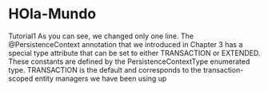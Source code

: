# HOla-Mundo
Tutorial1
As you can see, we changed only one line. The @PersistenceContext annotation that we introduced in Chapter 3
has a special type attribute that can be set to either TRANSACTION or EXTENDED. These constants are defined by the
PersistenceContextType enumerated type. TRANSACTION is the default and corresponds to the transaction-scoped
entity managers we have been using up
